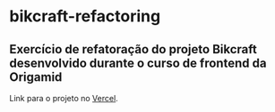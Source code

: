 # bikcraft-refactoring

## Exercício de refatoração do projeto Bikcraft desenvolvido durante o curso de frontend da Origamid

Link para o projeto no [Vercel](https://bikcraft-refactoring.vercel.app/).
